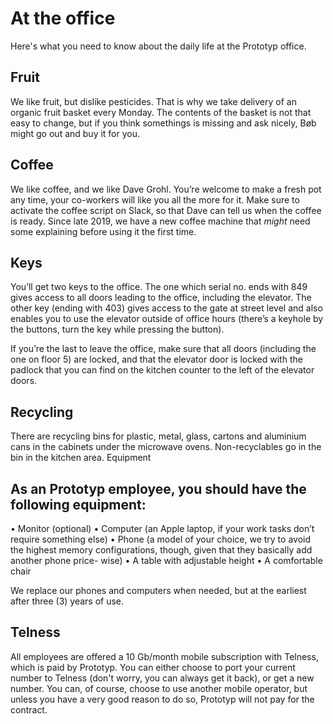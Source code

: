 # At the office
Here's what you need to know about the daily life at the Prototyp office.

## Fruit
We like fruit, but dislike pesticides. That is why we take delivery of an organic fruit basket every Monday. The contents of the basket is not that easy to change, but if you think somethings is missing and ask nicely, Bøb might go out and buy it for you.

## Coffee
We like coffee, and we like Dave Grohl. You’re welcome to make a fresh pot any time, your co-workers will like you all the more for it. Make sure to activate the coffee script on Slack, so that Dave can tell us when the coffee is ready. Since late 2019, we have a new coffee machine that *might* need some explaining before using it the first time.

## Keys
You’ll get two keys to the office. The one which serial no. ends with 849 gives access to all doors leading to the office, including the elevator. The other key (ending with 403) gives access to the gate at street level and also enables you to use the elevator outside of office hours (there’s a keyhole by the buttons, turn the key while pressing the button).

If you’re the last to leave the office, make sure that all doors (including the one on floor 5) are locked, and that the elevator door is locked with the padlock that you can find on the kitchen counter to the left of the elevator doors.

## Recycling
There are recycling bins for plastic, metal, glass, cartons and aluminium cans in the cabinets under the microwave ovens. Non-recyclables go in the bin in the kitchen area.
Equipment

## As an Prototyp employee, you should have the following equipment:
• Monitor (optional)
• Computer (an Apple laptop, if your work tasks don’t require something else)
• Phone (a model of your choice, we try to avoid the highest memory
configurations, though, given that they basically add another phone price-
wise)
• A table with adjustable height
• A comfortable chair

We replace our phones and computers when needed, but at the earliest after three (3) years of use.

## Telness
All employees are offered a 10 Gb/month mobile subscription with Telness, which is paid by Prototyp. You can either choose to port your current number to Telness (don't worry, you can always get it back), or get a new number.
You can, of course, choose to use another mobile operator, but unless you have a very good reason to do so, Prototyp will not pay for the contract.
